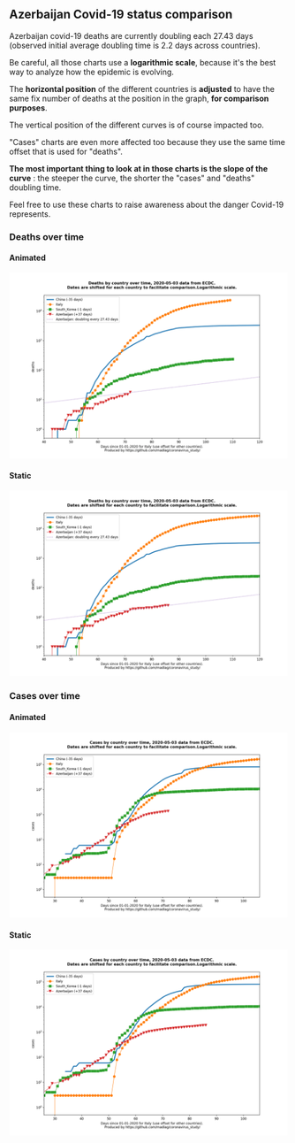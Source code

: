 ## Azerbaijan Covid-19 status comparison 

Azerbaijan covid-19 deaths are currently doubling each 27.43 days (observed initial average doubling time is 2.2 days across countries).



Be careful, all those charts use a **logarithmic scale**, because it's the best way to analyze how the epidemic is evolving.
 
The **horizontal position** of the different countries is **adjusted** to have the same fix number of deaths at the position in the graph, **for comparison purposes**.

The vertical position of the different curves is of course impacted too.

"Cases" charts are even more affected too because they use the same time offset that is used for "deaths".

**The most important thing to look at in those charts is the slope of the curve** : the steeper the curve, the shorter the "cases" and "deaths" doubling time.

Feel free to use these charts to raise awareness about the danger Covid-19 represents. 


 
### Deaths over time
 
#### Animated
![Azerbaijan covid-19 deaths animated chart](https://raw.githubusercontent.com/madlag/coronavirus_study/master/notebooks/graphs/2020-05-03/countries/Azerbaijan/2020-05-03_Azerbaijan_deaths.gif "Azerbaijan covid-19 deaths animated chart")   
 
#### Static
![Azerbaijan covid-19 deaths static chart](https://raw.githubusercontent.com/madlag/coronavirus_study/master/notebooks/graphs/2020-05-03/countries/Azerbaijan/2020-05-03_Azerbaijan_deaths.png "Azerbaijan covid-19 deaths static chart")   

 
### Cases over time
 
#### Animated
![Azerbaijan covid-19 cases animated chart](https://raw.githubusercontent.com/madlag/coronavirus_study/master/notebooks/graphs/2020-05-03/countries/Azerbaijan/2020-05-03_Azerbaijan_cases.gif "Azerbaijan covid-19 cases animated chart")   
 
#### Static
![Azerbaijan covid-19 cases static chart](https://raw.githubusercontent.com/madlag/coronavirus_study/master/notebooks/graphs/2020-05-03/countries/Azerbaijan/2020-05-03_Azerbaijan_cases.png "Azerbaijan covid-19 cases static chart")   


